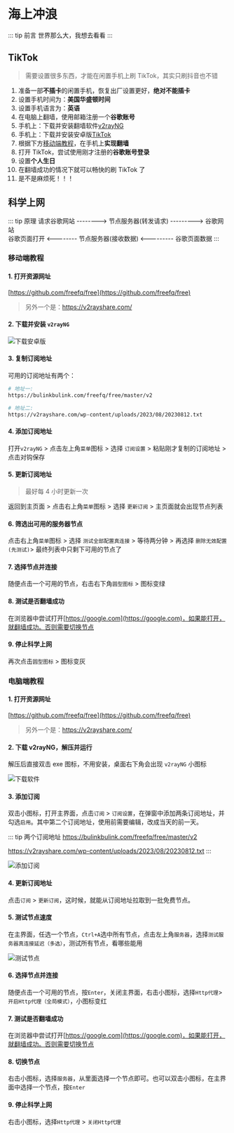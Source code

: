 # 海上冲浪

::: tip 前言
世界那么大，我想去看看
:::

## TikTok

> 需要设置很多东西，才能在闲置手机上刷 TikTok，其实只刷抖音也不错

1. 准备一部**不插卡**的闲置手机，恢复出厂设置更好，**绝对不能插卡**
2. 设置手机时间为：**美国华盛顿时间**
3. 设置手机语言为：**英语**
4. 在电脑上翻墙，使用邮箱注册一个**谷歌账号**
5. 手机上：下载并安装翻墙软件[v2rayNG](https://github.com/2dust/v2rayNG/releases/download/1.6.28/v2rayNG_1.6.28_arm64-v8a.apk)
6. 手机上：下载并安装安卓版[TikTok](https://dx17.198449.com/com.zhiliaoapp.musically2644.apk)
7. 根据下方[移动端教程](./surf.html#移动端教程)，在手机上**实现翻墙**
8. 打开 TikTok，尝试使用刚才注册的**谷歌账号登录**
9. 设置**个人生日**
10. 在翻墙成功的情况下就可以畅快的刷 TikTok 了
11. 是不是麻烦死！！！

## 科学上网

::: tip 原理
请求谷歌网站 --------> 节点服务器(转发请求) ---------> 谷歌网站  
谷歌页面打开 <-------- 节点服务器(接收数据) <--------- 谷歌页面数据
:::

### 移动端教程

#### 1. 打开资源网址

[https://github.com/freefq/free](https://github.com/freefq/free)

> 另外一个是：https://v2rayshare.com/

#### 2. 下载并安装 `v2rayNG`

![下载安卓版](/life/fq/fq12.png)

#### 3. 复制订阅地址

可用的订阅地址有两个：

```sh
# 地址一:
https://bulinkbulink.com/freefq/free/master/v2

# 地址二:
https://v2rayshare.com/wp-content/uploads/2023/08/20230812.txt
```

#### 4. 添加订阅地址

打开`v2rayNG` > 点击左上角`菜单`图标 > 选择 `订阅设置` > 粘贴刚才复制的订阅地址 > 点击对钩保存

#### 5. 更新订阅地址

> 最好每 4 小时更新一次

返回到主页面 > 点击右上角`菜单`图标 > 选择 `更新订阅` > 主页面就会出现节点列表

#### 6. 筛选出可用的服务器节点

点击右上角`菜单`图标 > 选择 `测试全部配置真连接` > 等待两分钟 > 再选择 `删除无效配置(先测试)`> 最终列表中只剩下可用的节点了

#### 7. 选择节点并连接

随便点击一个可用的节点，右击右下角`圆型图标` > 图标变绿

#### 8. 测试是否翻墙成功

在浏览器中尝试打开[https://google.com](https://google.com)，如果能打开，就翻墙成功。否则需要切换节点

#### 9. 停止科学上网

再次点击`圆型图标` > 图标变灰

### 电脑端教程

#### 1. 打开资源网址

[https://github.com/freefq/free](https://github.com/freefq/free)

> 另外一个是：https://v2rayshare.com/

#### 2. 下载 v2rayNG，解压并运行

解压后直接双击 exe 图标，不用安装，桌面右下角会出现 `v2rayNG` 小图标

![下载软件](/life/fq/fq1.png)

#### 3. 添加订阅

双击小图标，打开主界面，点击`订阅` > `订阅设置`，在弹窗中添加两条订阅地址，并勾选`启用`。其中第二个订阅地址，使用前需要编辑，改成当天的前一天。

::: tip 两个订阅地址
https://bulinkbulink.com/freefq/free/master/v2

https://v2rayshare.com/wp-content/uploads/2023/08/20230812.txt
:::

![添加订阅](/life/fq/dingyue.png)

#### 4. 更新订阅地址

点击`订阅` > `更新订阅`，这时候，就能从订阅地址拉取到一批免费节点。

#### 5. 测试节点速度

在主界面，任选一个节点，`Ctrl+A`选中所有节点，点击左上角`服务器`，选择`测试服务器真连接延迟（多选）`，测试所有节点，看哪些能用

![测试节点](/life/fq/fq3.png)

#### 6. 选择节点并连接

随便点击一个可用的节点，按`Enter`，关闭主界面，右击小图标，选择`Http代理`> `开启Http代理（全局模式）`，小图标变红

#### 7. 测试是否翻墙成功

在浏览器中尝试打开[https://google.com](https://google.com)，如果能打开，就翻墙成功。否则需要切换节点

#### 8. 切换节点

右击小图标，选择`服务器`，从里面选择一个节点即可。也可以双击小图标，在主界面中选择一个节点，按`Enter`

#### 9. 停止科学上网

右击小图标，选择`Http代理` > `关闭Http代理`
